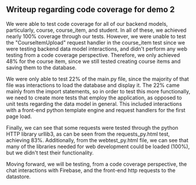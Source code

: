 Writeup regarding code coverage for demo 2
-------------------------------------------

We were able to test code coverage for all of our backend models, particularly, course, course_item, and student. In all of these, we achieved nearly 100% coverage through our tests. However, we were unable to test the "CourseItemUpload" request handler in the course_item test since we were testing backend data model interactions, and didn't perform any web testing from a code coverage perspective. Therefore, we only achieved 48% for the course item, since we still tested creating course items and saving them to the database. 

We were only able to test 22% of the main.py file, since the majority of that file was interactions to load the database and display it. The 22% came mainly from the import statements, so in order to test this more functionally, we need to create more tests that employ the application, as opposed to unit tests regarding the data model in general. This included interactions with a front-end python template engine and request handlers for the first page load.

Finally, we can see that some requests were tested through the python HTTP library urllib3, as can be seen from the requests_py.html test, achieving 83%. Additionally, from the webtest_py.html file, we can see that many of the libraries needed for web development could be loaded (100%), but we didn't test their functionality. 

Moving forward, we will be testing, from a code coverage perspective, the chat interactions with Firebase, and the front-end http requests to the datastore. 